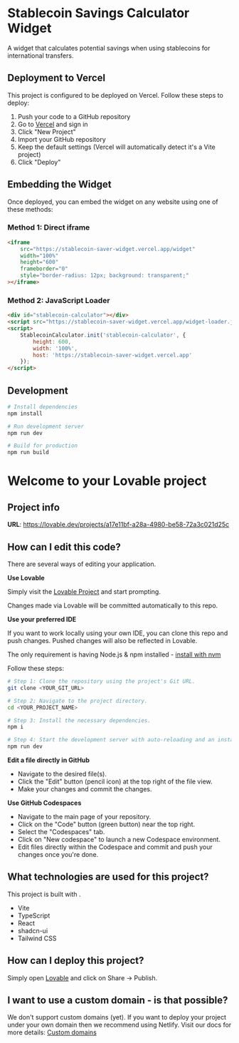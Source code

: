 # Stablecoin Savings Calculator Widget

A widget that calculates potential savings when using stablecoins for international transfers.

## Deployment to Vercel

This project is configured to be deployed on Vercel. Follow these steps to deploy:

1. Push your code to a GitHub repository
2. Go to [Vercel](https://vercel.com) and sign in
3. Click "New Project"
4. Import your GitHub repository
5. Keep the default settings (Vercel will automatically detect it's a Vite project)
6. Click "Deploy"

## Embedding the Widget

Once deployed, you can embed the widget on any website using one of these methods:

### Method 1: Direct iframe

```html
<iframe
    src="https://stablecoin-saver-widget.vercel.app/widget"
    width="100%"
    height="600"
    frameborder="0"
    style="border-radius: 12px; background: transparent;"
></iframe>
```

### Method 2: JavaScript Loader

```html
<div id="stablecoin-calculator"></div>
<script src="https://stablecoin-saver-widget.vercel.app/widget-loader.js"></script>
<script>
    StablecoinCalculator.init('stablecoin-calculator', {
        height: 600,
        width: '100%',
        host: 'https://stablecoin-saver-widget.vercel.app'
    });
</script>
```

## Development

```bash
# Install dependencies
npm install

# Run development server
npm run dev

# Build for production
npm run build
```
# Welcome to your Lovable project

## Project info

**URL**: https://lovable.dev/projects/a17e11bf-a28a-4980-be58-72a3c021d25c

## How can I edit this code?

There are several ways of editing your application.

**Use Lovable**

Simply visit the [Lovable Project](https://lovable.dev/projects/a17e11bf-a28a-4980-be58-72a3c021d25c) and start prompting.

Changes made via Lovable will be committed automatically to this repo.

**Use your preferred IDE**

If you want to work locally using your own IDE, you can clone this repo and push changes. Pushed changes will also be reflected in Lovable.

The only requirement is having Node.js & npm installed - [install with nvm](https://github.com/nvm-sh/nvm#installing-and-updating)

Follow these steps:

```sh
# Step 1: Clone the repository using the project's Git URL.
git clone <YOUR_GIT_URL>

# Step 2: Navigate to the project directory.
cd <YOUR_PROJECT_NAME>

# Step 3: Install the necessary dependencies.
npm i

# Step 4: Start the development server with auto-reloading and an instant preview.
npm run dev
```

**Edit a file directly in GitHub**

- Navigate to the desired file(s).
- Click the "Edit" button (pencil icon) at the top right of the file view.
- Make your changes and commit the changes.

**Use GitHub Codespaces**

- Navigate to the main page of your repository.
- Click on the "Code" button (green button) near the top right.
- Select the "Codespaces" tab.
- Click on "New codespace" to launch a new Codespace environment.
- Edit files directly within the Codespace and commit and push your changes once you're done.

## What technologies are used for this project?

This project is built with .

- Vite
- TypeScript
- React
- shadcn-ui
- Tailwind CSS

## How can I deploy this project?

Simply open [Lovable](https://lovable.dev/projects/a17e11bf-a28a-4980-be58-72a3c021d25c) and click on Share -> Publish.

## I want to use a custom domain - is that possible?

We don't support custom domains (yet). If you want to deploy your project under your own domain then we recommend using Netlify. Visit our docs for more details: [Custom domains](https://docs.lovable.dev/tips-tricks/custom-domain/)
